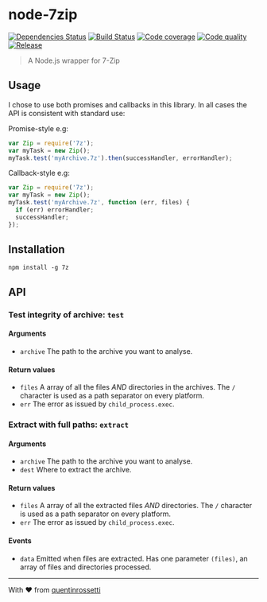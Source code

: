 node-7zip
=========

[![Dependencies Status][david-image]][david-url] [![Build Status][travis-image]][travis-url] [![Code coverage][coveralls-image]][coveralls-url] [![Code quality][codeclimate-image]][codeclimate-url] [![Release][npm-image]][npm-url]

> A Node.js wrapper for 7-Zip

Usage
-----

I chose to use both promises and callbacks in this library. In all cases the
API is consistent with standard use:

Promise-style e.g:
```js
var Zip = require('7z');
var myTask = new Zip();
myTask.test('myArchive.7z').then(successHandler, errorHandler);
```

Callback-style e.g:
```js
var Zip = require('7z');
var myTask = new Zip();
myTask.test('myArchive.7z', function (err, files) {
  if (err) errorHandler;
  successHandler;
});
```

Installation
------------

```
npm install -g 7z
```

API
---

### Test integrity of archive: `test`

#### Arguments
 * `archive` The path to the archive you want to analyse.

#### Return values
 * `files` A array of all the files *AND* directories in the archives. The
   `/` character is used as a path separator on every platform.
 * `err` The error as issued by `child_process.exec`.

### Extract with full paths: `extract`

#### Arguments
 * `archive` The path to the archive you want to analyse.
 * `dest` Where to extract the archive.

#### Return values
 * `files` A array of all the extracted files *AND* directories. The `/`
   character is used as a path separator on every platform.
 * `err` The error as issued by `child_process.exec`.

#### Events
 * `data` Emitted when files are extracted. Has one parameter `(files)`, an
   array of files and directories processed.

***
With :heart: from [quentinrossetti](https://github.com/quentinrossetti)

[gemnasium-url]: https://gemnasium.com/quentinrossetti/node-7zip
[gemnasium-image]: http://img.shields.io/gemnasium/quentinrossetti/node-7zip.svg
[david-url]: https://david-dm.org/quentinrossetti/node-7zip
[david-image]: http://img.shields.io/david/quentinrossetti/node-7zip.svg
[travis-url]: https://travis-ci.org/quentinrossetti/node-7zip
[travis-image]: http://img.shields.io/travis/quentinrossetti/node-7zip.svg
[codeclimate-url]: https://codeclimate.com/github/quentinrossetti/node-7zip
[codeclimate-image]: http://img.shields.io/codeclimate/github/quentinrossetti/node-7zip.svg
[coveralls-url]: https://coveralls.io/r/quentinrossetti/node-7zip
[coveralls-image]: http://img.shields.io/coveralls/quentinrossetti/node-7zip.svg
[npm-url]: https://www.npmjs.org/package/node-7zip
[npm-image]: http://img.shields.io/npm/v/node-7zip.svg
